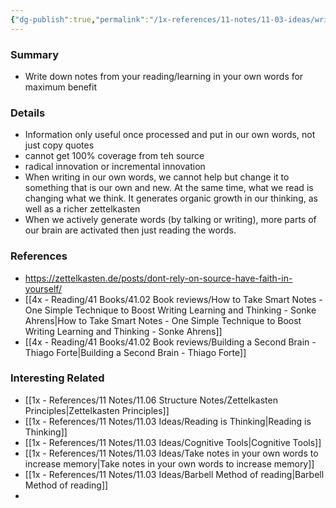 ```yaml
---
{"dg-publish":true,"permalink":"/1x-references/11-notes/11-03-ideas/writing-notes-in-your-own-words-has-power/","title":"Writing notes in your own words has power","created":"2022-11-01T13:43:58.000+03:00","updated":"2024-02-14T20:18:19.932+03:00"}
---
```



### Summary
- Write down notes from your reading/learning in your own words for maximum benefit

### Details
- Information only useful once processed and put in our own words, not just copy quotes 
- cannot get 100% coverage from teh source
- radical innovation or incremental innovation
- When writing in our own words, we cannot help but change it to something that is our own and new. At the same time, what we read is changing what we think. It generates organic growth in our thinking, as well as a richer zettelkasten
- When we actively generate words (by talking or writing), more parts of our brain are activated then just reading the words.

### References
- https://zettelkasten.de/posts/dont-rely-on-source-have-faith-in-yourself/
- [[4x - Reading/41 Books/41.02 Book reviews/How to Take Smart Notes - One Simple Technique to Boost Writing Learning and Thinking - Sonke Ahrens\|How to Take Smart Notes - One Simple Technique to Boost Writing Learning and Thinking - Sonke Ahrens]]
- [[4x - Reading/41 Books/41.02 Book reviews/Building a Second Brain - Thiago Forte\|Building a Second Brain - Thiago Forte]]


### Interesting Related
- [[1x - References/11 Notes/11.06 Structure Notes/Zettelkasten Principles\|Zettelkasten Principles]]
- [[1x - References/11 Notes/11.03 Ideas/Reading is Thinking\|Reading is Thinking]]
- [[1x - References/11 Notes/11.03 Ideas/Cognitive Tools\|Cognitive Tools]]
- [[1x - References/11 Notes/11.03 Ideas/Take notes in your own words to increase memory\|Take notes in your own words to increase memory]]
- [[1x - References/11 Notes/11.03 Ideas/Barbell Method of reading\|Barbell Method of reading]]
- 

